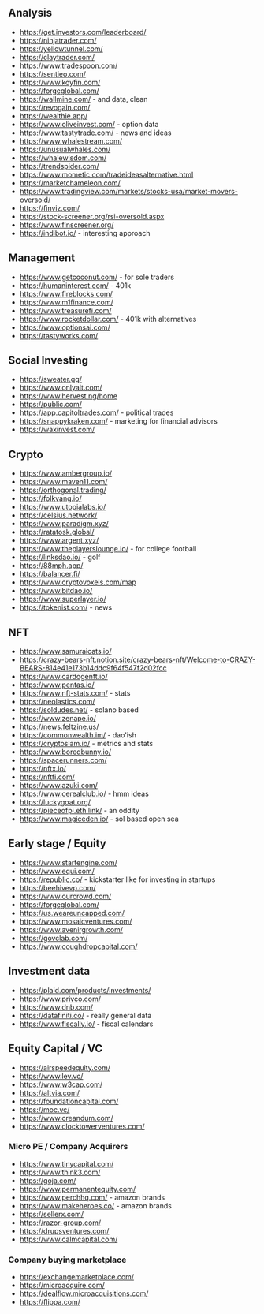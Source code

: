 

## Analysis
* https://get.investors.com/leaderboard/
* https://ninjatrader.com/
* https://yellowtunnel.com/
* https://claytrader.com/
* https://www.tradespoon.com/
* https://sentieo.com/
* https://www.koyfin.com/
* https://forgeglobal.com/
* https://wallmine.com/ - and data, clean
* https://revogain.com/
* https://wealthie.app/
* https://www.oliveinvest.com/ - option data
* https://www.tastytrade.com/ - news and ideas
* https://www.whalestream.com/
* https://unusualwhales.com/
* https://whalewisdom.com/
* https://trendspider.com/
* https://www.mometic.com/tradeideasalternative.html
* https://marketchameleon.com/
* https://www.tradingview.com/markets/stocks-usa/market-movers-oversold/
* https://finviz.com/
* https://stock-screener.org/rsi-oversold.aspx
* https://www.finscreener.org/
* https://indibot.io/ - interesting approach 


## Management
* https://www.getcoconut.com/ - for sole traders
* https://humaninterest.com/ - 401k
* https://www.fireblocks.com/
* https://www.m1finance.com/
* https://www.treasurefi.com/
* https://www.rocketdollar.com/ - 401k with alternatives
* https://www.optionsai.com/
* https://tastyworks.com/

## Social Investing
* https://sweater.gg/
* https://www.onlyalt.com/
* https://www.hervest.ng/home
* https://public.com/
* https://app.capitoltrades.com/ - political trades
* https://snappykraken.com/ - marketing for financial advisors
* https://waxinvest.com/

## Crypto
* https://www.ambergroup.io/
* https://www.maven11.com/
* https://orthogonal.trading/
* https://folkvang.io/
* https://www.utopialabs.io/
* https://celsius.network/
* https://www.paradigm.xyz/
* https://ratatosk.global/
* https://www.argent.xyz/
* https://www.theplayerslounge.io/ - for college football
* https://linksdao.io/ - golf
* https://88mph.app/
* https://balancer.fi/
* https://www.cryptovoxels.com/map
* https://www.bitdao.io/
* https://www.superlayer.io/
* https://tokenist.com/ - news

## NFT
* https://www.samuraicats.io/
* https://crazy-bears-nft.notion.site/crazy-bears-nft/Welcome-to-CRAZY-BEARS-814e41e173b14ddc9f64f547f2d02fcc
* https://www.cardogenft.io/
* https://www.pentas.io/
* https://www.nft-stats.com/ - stats
* https://neolastics.com/
* https://soldudes.net/  - solano based
* https://www.zenape.io/
* https://news.feltzine.us/
* https://commonwealth.im/ - dao'ish
* https://cryptoslam.io/ - metrics and stats
* https://www.boredbunny.io/
* https://spacerunners.com/
* https://nftx.io/
* https://nftfi.com/
* https://www.azuki.com/
* https://www.cerealclub.io/ - hmm ideas
* https://luckygoat.org/
* https://pieceofpi.eth.link/ - an oddity
* https://www.magiceden.io/ - sol based open sea

## Early stage / Equity
* https://www.startengine.com/
* https://www.equi.com/
* https://republic.co/ - kickstarter like for investing in startups
* https://beehivevp.com/
* https://www.ourcrowd.com/
* https://forgeglobal.com/
* https://us.weareuncapped.com/
* https://www.mosaicventures.com/
* https://www.avenirgrowth.com/
* https://govclab.com/
* https://www.coughdropcapital.com/

## Investment data
* https://plaid.com/products/investments/
* https://www.privco.com/
* https://www.dnb.com/
* https://datafiniti.co/ - really general data
* https://www.fiscally.io/ - fiscal calendars


## Equity Capital / VC
* https://airspeedequity.com/
* https://www.lev.vc/
* https://www.w3cap.com/
* https://altvia.com/
* https://foundationcapital.com/
* https://moc.vc/
* https://www.creandum.com/
* https://www.clocktowerventures.com/

### Micro PE / Company Acquirers
* https://www.tinycapital.com/
* https://www.think3.com/
* https://goja.com/
* https://www.permanentequity.com/
* https://www.perchhq.com/ - amazon brands
* https://www.makeheroes.co/ - amazon brands
* https://sellerx.com/
* https://razor-group.com/
* https://drupsventures.com/
* https://www.calmcapital.com/

### Company buying marketplace
* https://exchangemarketplace.com/
* https://microacquire.com/
* https://dealflow.microacquisitions.com/
* https://flippa.com/
